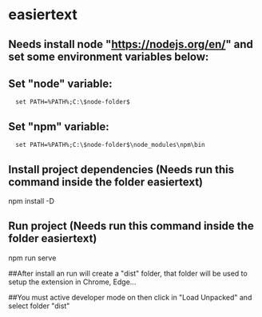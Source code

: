 # easiertext

## Needs install node "https://nodejs.org/en/" and set some environment variables below:

  ## Set "node" variable:

      set PATH=%PATH%;C:\$node-folder$

  ## Set "npm" variable:

      set PATH=%PATH%;C:\$node-folder$\node_modules\npm\bin

## Install project dependencies (Needs run this command inside the folder easiertext)

  npm install -D

## Run project (Needs run this command inside the folder easiertext)

  npm run serve
  
##After install an run will create a "dist" folder, that folder will be used to setup the extension in Chrome, Edge... 

##You must active developer mode on then click in "Load Unpacked" and select folder "dist"




